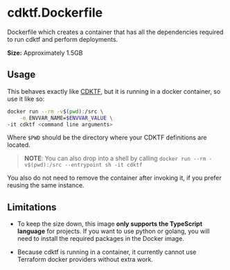 # cdktf.Dockerfile

Dockerfile which creates a container that has all the dependencies required to 
run cdktf and perform deployments.

**Size:** Approximately 1.5GB

## Usage

This behaves exactly like [CDKTF](https://developer.hashicorp.com/terraform/cdktf/cli-reference/commands), 
but it is running in a docker container, so use it like so:

```sh
docker run --rm -v$(pwd):/src \
    -e ENVVAR_NAME=$ENVVAR_VALUE \
-it cdktf <command line arguments>
```

Where `$PWD` should be the directory where your CDKTF definitions are located.

> **NOTE**: You can also drop into a shell by calling `docker run --rm -v$(pwd):/src --entrypoint sh -it cdktf`

You also do not need to remove the container after invoking it, if you prefer reusing the same instance.

## Limitations

- To keep the size down, this image **only supports the TypeScript language** for projects. If you want to use 
python or golang, you will need to install the required
packages in the Docker image.

- Because cdktf is running in a container, it currently cannot use Terraform docker providers without extra work.

